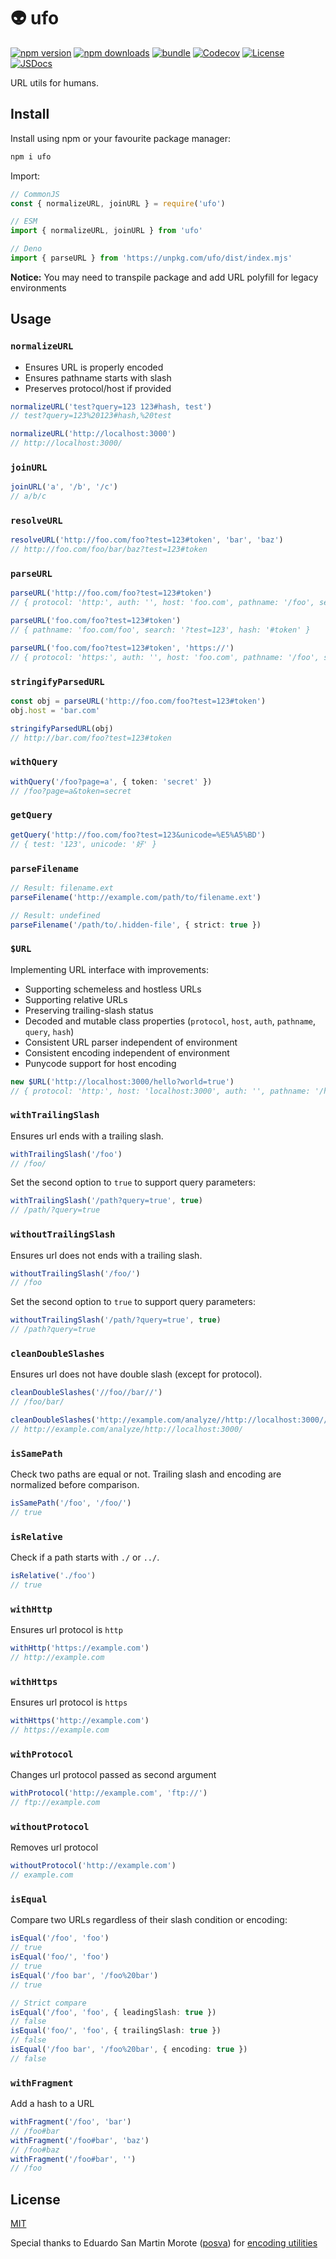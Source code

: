 # 👽 ufo

[![npm version][npm-version-src]][npm-version-href]
[![npm downloads][npm-downloads-src]][npm-downloads-href]
[![bundle][bundle-src]][bundle-href]
[![Codecov][codecov-src]][codecov-href]
[![License][license-src]][license-href]
[![JSDocs][jsdocs-src]][jsdocs-href]

URL utils for humans.

## Install

Install using npm or your favourite package manager:

```bash
npm i ufo
```

Import:

```js
// CommonJS
const { normalizeURL, joinURL } = require('ufo')

// ESM
import { normalizeURL, joinURL } from 'ufo'

// Deno
import { parseURL } from 'https://unpkg.com/ufo/dist/index.mjs'
```

**Notice:** You may need to transpile package and add URL polyfill for legacy environments

## Usage

### `normalizeURL`

- Ensures URL is properly encoded
- Ensures pathname starts with slash
- Preserves protocol/host if provided

```ts
normalizeURL('test?query=123 123#hash, test')
// test?query=123%20123#hash,%20test

normalizeURL('http://localhost:3000')
// http://localhost:3000/
```

### `joinURL`

```ts
joinURL('a', '/b', '/c')
// a/b/c
```

### `resolveURL`

```ts
resolveURL('http://foo.com/foo?test=123#token', 'bar', 'baz')
// http://foo.com/foo/bar/baz?test=123#token
```

### `parseURL`

```ts
parseURL('http://foo.com/foo?test=123#token')
// { protocol: 'http:', auth: '', host: 'foo.com', pathname: '/foo', search: '?test=123', hash: '#token' }

parseURL('foo.com/foo?test=123#token')
// { pathname: 'foo.com/foo', search: '?test=123', hash: '#token' }

parseURL('foo.com/foo?test=123#token', 'https://')
// { protocol: 'https:', auth: '', host: 'foo.com', pathname: '/foo', search: '?test=123', hash: '#token' }
```

### `stringifyParsedURL`

```ts
const obj = parseURL('http://foo.com/foo?test=123#token')
obj.host = 'bar.com'

stringifyParsedURL(obj)
// http://bar.com/foo?test=123#token
```

### `withQuery`

```ts
withQuery('/foo?page=a', { token: 'secret' })
// /foo?page=a&token=secret
```

### `getQuery`

```ts
getQuery('http://foo.com/foo?test=123&unicode=%E5%A5%BD')
// { test: '123', unicode: '好' }
```

### `parseFilename`

```ts
// Result: filename.ext
parseFilename('http://example.com/path/to/filename.ext')

// Result: undefined
parseFilename('/path/to/.hidden-file', { strict: true })
```

### `$URL`

Implementing URL interface with improvements:

- Supporting schemeless and hostless URLs
- Supporting relative URLs
- Preserving trailing-slash status
- Decoded and mutable class properties (`protocol`, `host`, `auth`, `pathname`, `query`, `hash`)
- Consistent URL parser independent of environment
- Consistent encoding independent of environment
- Punycode support for host encoding

```ts
new $URL('http://localhost:3000/hello?world=true')
// { protocol: 'http:', host: 'localhost:3000', auth: '', pathname: '/hello', query: { world: 'true' }, hash: '' }
```

### `withTrailingSlash`

Ensures url ends with a trailing slash.

```ts
withTrailingSlash('/foo')
// /foo/
```

Set the second option to `true` to support query parameters:

```ts
withTrailingSlash('/path?query=true', true)
// /path/?query=true
```

### `withoutTrailingSlash`

Ensures url does not ends with a trailing slash.

```ts
withoutTrailingSlash('/foo/')
// /foo
```

Set the second option to `true` to support query parameters:

```ts
withoutTrailingSlash('/path/?query=true', true)
// /path?query=true
```

### `cleanDoubleSlashes`

Ensures url does not have double slash (except for protocol).

```ts
cleanDoubleSlashes('//foo//bar//')
// /foo/bar/

cleanDoubleSlashes('http://example.com/analyze//http://localhost:3000//')
// http://example.com/analyze/http://localhost:3000/
```

### `isSamePath`

Check two paths are equal or not. Trailing slash and encoding are normalized before comparison.

```ts
isSamePath('/foo', '/foo/')
// true
```

### `isRelative`

Check if a path starts with `./` or `../`.

```ts
isRelative('./foo')
// true
```

### `withHttp`

Ensures url protocol is `http`

```ts
withHttp('https://example.com')
// http://example.com
```

### `withHttps`

Ensures url protocol is `https`

```ts
withHttps('http://example.com')
// https://example.com
```

### `withProtocol`

Changes url protocol passed as second argument

```ts
withProtocol('http://example.com', 'ftp://')
// ftp://example.com
```

### `withoutProtocol`

Removes url protocol

```ts
withoutProtocol('http://example.com')
// example.com
```

### `isEqual`

Compare two URLs regardless of their slash condition or encoding:

```ts
isEqual('/foo', 'foo')
// true
isEqual('foo/', 'foo')
// true
isEqual('/foo bar', '/foo%20bar')
// true

// Strict compare
isEqual('/foo', 'foo', { leadingSlash: true })
// false
isEqual('foo/', 'foo', { trailingSlash: true })
// false
isEqual('/foo bar', '/foo%20bar', { encoding: true })
// false
```

### `withFragment`

Add a hash to a URL

```ts
withFragment('/foo', 'bar')
// /foo#bar
withFragment('/foo#bar', 'baz')
// /foo#baz
withFragment('/foo#bar', '')
// /foo
```

## License

[MIT](./LICENSE)

Special thanks to Eduardo San Martin Morote ([posva](https://github.com/posva)) for [encoding utilities](https://github.com/vuejs/vue-router-next/blob/v4.0.1/src/encoding.ts)

<!-- Badges -->
[npm-version-src]: https://img.shields.io/npm/v/ufo?style=flat&colorA=18181B&colorB=F0DB4F
[npm-version-href]: https://npmjs.com/package/ufo
[npm-downloads-src]: https://img.shields.io/npm/dm/ufo?style=flat&colorA=18181B&colorB=F0DB4F
[npm-downloads-href]: https://npmjs.com/package/ufo
[codecov-src]: https://img.shields.io/codecov/c/gh/unjs/ufo/main?style=flat&colorA=18181B&colorB=F0DB4F
[codecov-href]: https://codecov.io/gh/unjs/ufo
[bundle-src]: https://img.shields.io/bundlephobia/minzip/ufo?style=flat&colorA=18181B&colorB=F0DB4F
[bundle-href]: https://bundlephobia.com/result?p=ufo
[license-src]: https://img.shields.io/github/license/unjs/ufo.svg?style=flat&colorA=18181B&colorB=F0DB4F
[license-href]: https://github.com/unjs/ufo/blob/main/LICENSE
[jsdocs-src]: https://img.shields.io/badge/jsDocs.io-reference-18181B?style=flat&colorA=18181B&colorB=F0DB4F
[jsdocs-href]: https://www.jsdocs.io/package/ufo
